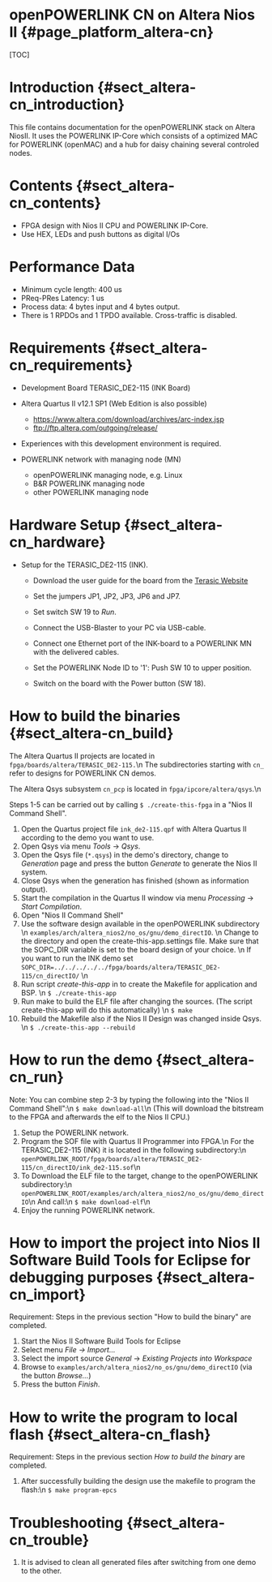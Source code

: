openPOWERLINK CN on Altera Nios II {#page_platform_altera-cn}
===================================

[TOC]

# Introduction {#sect_altera-cn_introduction}

This file contains documentation for the openPOWERLINK stack on Altera NiosII.
 It uses the POWERLINK IP-Core which consists of a optimized MAC for POWERLINK
(openMAC) and a hub for daisy chaining several controled nodes.

# Contents {#sect_altera-cn_contents}

- FPGA design with Nios II CPU and POWERLINK IP-Core.
- Use HEX, LEDs and push buttons as digital I/Os

# Performance Data

- Minimum cycle length: 400 us
- PReq-PRes Latency: 1 us
- Process data: 4 bytes input and 4 bytes output.
- There is 1 RPDOs and 1 TPDO available. Cross-traffic is disabled.

# Requirements {#sect_altera-cn_requirements}

- Development Board TERASIC_DE2-115 (INK Board)

- Altera Quartus II v12.1 SP1 (Web Edition is also possible)
  - <https://www.altera.com/download/archives/arc-index.jsp>
  - <ftp://ftp.altera.com/outgoing/release/>

- Experiences with this development environment is required.

- POWERLINK network with managing node (MN)
  * openPOWERLINK managing node, e.g. Linux
  * B&R POWERLINK managing node
  * other POWERLINK managing node

# Hardware Setup {#sect_altera-cn_hardware}

- Setup for the TERASIC_DE2-115 (INK).
  * Download the user guide for the board from the
    [Terasic Website](http://www.terasic.com.tw/cgi-bin/page/archive.pl?Language=English&CategoryNo=139&No=502&PartNo=4)

  * Set the jumpers JP1, JP2, JP3, JP6 and JP7.

  * Set switch SW 19 to *Run*.

  * Connect the USB-Blaster to your PC via USB-cable.

  * Connect one Ethernet port of the INK-board to a POWERLINK MN
    with the delivered cables.

  * Set the POWERLINK Node ID to '1': Push SW 10 to upper position.

  * Switch on the board with the Power button (SW 18).

# How to build the binaries  {#sect_altera-cn_build}

The Altera Quartus II projects are located in `fpga/boards/altera/TERASIC_DE2-115.`\n
The subdirectories starting with `cn_` refer to designs for POWERLINK CN demos.

The Altera Qsys subsystem `cn_pcp` is located in `fpga/ipcore/altera/qsys`.\n

Steps 1-5 can be carried out by calling `$ ./create-this-fpga` in a "Nios II Command Shell".

1. Open the Quartus project file `ink_de2-115.qpf` with Altera Quartus II according to the demo you want to use.
2. Open Qsys via menu *Tools* -> *Qsys*.
3. Open the Qsys file (`*.qsys`) in the demo's directory, change to *Generation* page and press the button *Generate* to generate the Nios II system.
4. Close Qsys when the generation has finished (shown as information output).
5. Start the compilation in the Quartus II window via menu *Processing* -> *Start Compilation*.
6. Open "Nios II Command Shell"
7. Use the software design available in the openPOWERLINK subdirectory \n
   `examples/arch/altera_nios2/no_os/gnu/demo_directIO`. \n
   Change to the directory and open the create-this-app.settings file.
   Make sure that the SOPC_DIR variable is set to the board design of your choice. \n
   If you want to run the INK demo set `SOPC_DIR=../../../../../fpga/boards/altera/TERASIC_DE2-115/cn_directIO/` \n
8. Run script *create-this-app* in to create the Makefile for application and BSP. \n
   `$ ./create-this-app`
9. Run make to build the ELF file after changing the sources. (The script create-this-app will do this automatically) \n
   `$ make`
10. Rebuild the Makefile also if the Nios II Design was changed inside Qsys. \n
    `$ ./create-this-app --rebuild`

# How to run the demo {#sect_altera-cn_run}

Note: You can combine step 2-3 by typing the following into the
    "Nios II Command Shell":\n
    `$ make download-all`\n
    (This will download the bitstream to the FPGA and afterwards the elf to the
    Nios II CPU.)

1. Setup the POWERLINK network.
2. Program the SOF file with Quartus II Programmer into FPGA.\n
   For the TERASIC_DE2-115 (INK) it is located in the following subdirectory:\n
   `openPOWERLINK_ROOT/fpga/boards/altera/TERASIC_DE2-115/cn_directIO/ink_de2-115.sof`\n
3. To Download the ELF file to the target, change to the openPOWERLINK subdirectory:\n
   `openPOWERLINK_ROOT/examples/arch/altera_nios2/no_os/gnu/demo_directIO`\n
   And call:\n
   `$ make download-elf`\n
4. Enjoy the running POWERLINK network.

# How to import the project into Nios II Software Build Tools for Eclipse for debugging purposes {#sect_altera-cn_import}

Requirement: Steps in the previous section "How to build the binary" are
completed.
1. Start the Nios II Software Build Tools for Eclipse
2. Select menu *File -> Import...*
3. Select the import source *General* -> *Existing Projects into Workspace*
4. Browse to `examples/arch/altera_nios2/no_os/gnu/demo_directIO` (via the button *Browse...*)
5. Press the button *Finish*.

# How to write the program to local flash  {#sect_altera-cn_flash}

Requirement: Steps in the previous section _How to build the binary_ are
completed.

1. After successfully building the design use the makefile to program the
   flash:\n
   `$ make program-epcs`

# Troubleshooting {#sect_altera-cn_trouble}

1. It is advised to clean all generated files after switching from one demo to
   the other.
